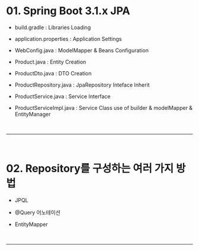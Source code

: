 # 01. Spring Boot 3.1.x JPA

- build.gradle : Libraries Loading

- application.properties : Application Settings

- WebConfig.java : ModelMapper & Beans Configuration

- Product.java : Entity Creation

- ProductDto.java : DTO Creation

- ProductRepository.java : JpaRepository Inteface Inherit

- ProductService.java : Service Interface

- ProductServiceImpl.java : Service Class use of builder & modelMapper & EntityManager

<br>
<hr>
<br>


# 02. Repository를 구성하는 여러 가지 방법

- JPQL

- @Query 어노테이션

- EntityMapper

<br><hr><br>